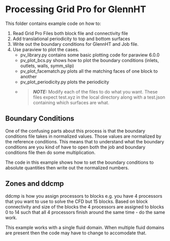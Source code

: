 # Processing Grid Pro for GlennHT

This folder contains example code on how to:
1. Read Grid Pro Files both block file and connectivity file
2. Add translational periodicity to top and bottom surfaces
3. Write out the boundary conditions for GlennHT and Job file.
4. Use paraview to plot the cases. 
    - pv_library.py contains some basic plotting code for paraview 6.0.0
    - pv_plot_bcs.py shows how to plot the boundary conditions (inlets, outlets, walls, symm_slip)
    - pv_plot_facematch.py plots all the matching faces of one block to another
    - pv_plot_periodicity.py plots the periodicity
    - > **_NOTE:_** Modify each of the files to do what you want. These files expect test.xyz in the local directory along with a test.json containing which surfaces are what.

## Boundary Conditions
One of the confusing parts about this process is that the boundary conditions file takes in normalized values. Those values are normalized by the reference conditions. This means that to understand what the boundary conditions are you kind of have to open both the job and boundary conditions file then do some multiplication. 

The code in this example shows how to set the boundary conditions to absolute quantities then write out the normalized numbers. 

## Zones and ddcmp
ddcmp is how you assign processors to blocks e.g. you have 4 processors that you want to use to solve the CFD but 15 blocks. Based on block connectivity and size of the blocks the 4 processors are assigned to blocks 0 to 14 such that all 4 processors finish around the same time - do the same work. 

This example works with a single fluid domain. When multiple fluid domains are present then the code may have to change to accomodate that. 

